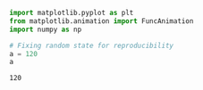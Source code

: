 ```python
import matplotlib.pyplot as plt
from matplotlib.animation import FuncAnimation
import numpy as np

# Fixing random state for reproducibility
a = 120
a

```




    120




```python

```


```python

```


```python

```


```python

```


```python

```


```python


```


```python

```

